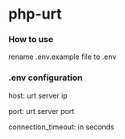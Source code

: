 # php-urt

### How to use
rename .env.example file to .env

### .env configuration

host: urt server ip

port: urt server port

connection_timeout: in seconds